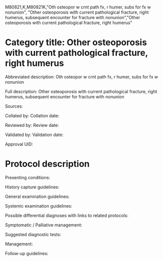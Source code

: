 M80821,K,M80821K,"Oth osteopor w crnt path fx, r humer, subs for fx w nonunion", "Other osteoporosis with current pathological fracture, right humerus, subsequent encounter for fracture with nonunion","Other osteoporosis with current pathological fracture, right humerus"
# Category title: Other osteoporosis with current pathological fracture, right humerus

Abbreviated description: Oth osteopor w crnt path fx, r humer, subs for fx w nonunion

Full description: Other osteoporosis with current pathological fracture, right humerus, subsequent encounter for fracture with nonunion

Sources:

Collated by:
Collation date:

Reviewed by:
Review date:

Validated by:
Validation date:

Approval UID:

# Protocol description

Presenting conditions:

History capture guidelines:

General examination guidelines:

Systemic examination guidelines:

Possible differential diagnoses with links to related protocols:

Symptomatic / Palliative management:

Suggested diagnostic tests:

Management:

Follow-up guidelines:
